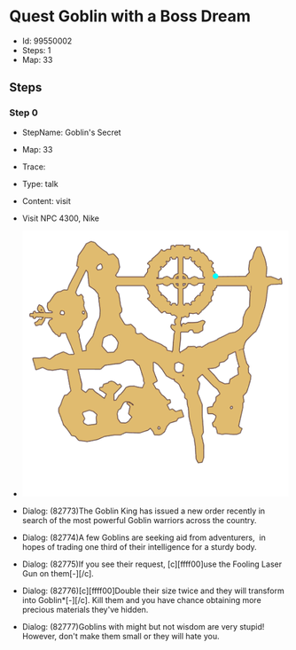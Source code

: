 # Quest Goblin with a Boss Dream

- Id: 99550002
- Steps: 1
- Map: 33

## Steps

### Step 0
- StepName:  Goblin's Secret
- Map:  33
- Trace:  
- Type:  talk
- Content:  visit
- Visit NPC 4300, Nike

- ![images/99550002_0.png](images/99550002_0.png)
- Dialog: (82773)The Goblin King has issued a new order recently in search of the most powerful Goblin warriors across the country.
- Dialog: (82774)A few Goblins are seeking aid from adventurers,  in hopes of trading one third of their intelligence for a sturdy body.
- Dialog: (82775)If you see their request, [c][ffff00]use the Fooling Laser Gun on them[-][/c].
- Dialog: (82776)[c][ffff00]Double their size twice and they will transform into Goblin*[-][/c]. Kill them and you have chance obtaining more precious materials they've hidden.
- Dialog: (82777)Goblins with might but not wisdom are very stupid! However, don't make them small or they will hate you.


